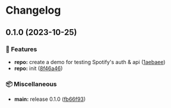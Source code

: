 # Changelog

## 0.1.0 (2023-10-25)


### 🎉 Features

* **repo:** create a demo for testing Spotify's auth & api ([1aebaee](https://github.com/ogkmm/shuman/commit/1aebaeebd02a8b8d0fac9318fbeb8596a3d77600))
* **repo:** init ([8f46a46](https://github.com/ogkmm/shuman/commit/8f46a468084c4724c890f67a8d37ed0a6e19d052))


### 📦️ Miscellaneous

* **main:** release 0.1.0 ([fb66f93](https://github.com/ogkmm/shuman/commit/fb66f936f25ad234e030264966e827139f3a91aa))
